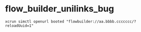 # flow_builder_unilinks_bug

```shell
xcrun simctl openurl booted "flowbuilder://aa.bbbb.ccccccc/?reloadUuid=1"
```